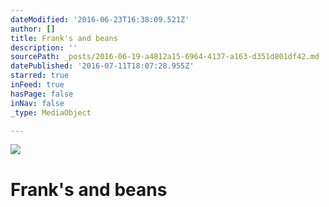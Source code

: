 ```yaml
---
dateModified: '2016-06-23T16:38:09.521Z'
author: []
title: Frank's and beans
description: ''
sourcePath: _posts/2016-06-19-a4812a15-6964-4137-a163-d351d801df42.md
datePublished: '2016-07-11T18:07:28.955Z'
starred: true
inFeed: true
hasPage: false
inNav: false
_type: MediaObject

---
```

![](https://the-grid-user-content.s3-us-west-2.amazonaws.com/5863e5e7-46e9-4644-9848-9a16fedb70fb.jpg)

# Frank's and beans